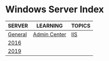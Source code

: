 # Windows Server Index

|SERVER|LEARNING|TOPICS|
|---|---|---|
|[General](windows\server\server-general)|[Admin Center](windows\server\server-general#windows-admin-center)|[IIS](windows\server\server-general#iis)|
|[2016](windows\server\server-2016)|||
|[2019](windows\server\server-2019)|||
